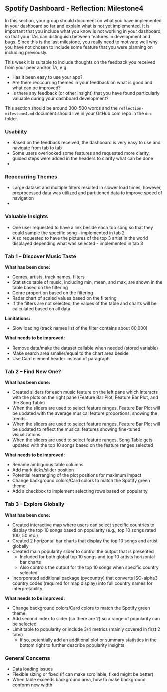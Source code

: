 ## Spotify Dashboard - Reflection: Milestone4

In this section, your group should document on what you have implemented in your dashboard so far and explain what is not yet implemented. It is important that you include what you know is not working in your dashboard, so that your TAs can distinguish between features in development and bugs. Since this is the last milestone, you really need to motivate well why you have not chosen to include some feature that you were planning on including previously.

This week it is suitable to include thoughts on the feedback you received from your peer and/or TA, e.g.

- Has it been easy to use your app?
- Are there reoccurring themes in your feedback on what is good and what can be improved?
- Is there any feedback (or other insight) that you have found particularly valuable during your dashboard development?

This section should be around 300-500 words and the `reflection-milestone4.md` document should live in your GitHub.com repo in the `doc` folder.



### Usability

- Based on the feedback received, the dashboard is very easy to use and navigate from tab to tab
- Some users overlooked some features and requested more clarity, guided steps were added in the headers to clarify what can be done
- 

### Reoccurring Themes

- Large dataset and multiple filters resulted in slower load times, however, preprocessed data was utilized and partitioned data to improve speed of navigation
- 

### Valuable Insights

- One user requested to have a link beside each top song so that they could sample the specific song - implemented in tab 2
- Also requested to have the pictures of the top 3 artist in the world displayed depending what was selected - implemented in tab 3



### Tab 1 – Discover Music Taste

**What has been done:**

- Genres, artists, track names, filters
- Statistics table of music, including min, mean, and max, are shown in the table based on the filtering
- Genre proportion based on the filtering
- Radar chart of scaled values based on the filtering
- If the filters are not selected, the values of the table and charts will be calculated based on all data

**Limitations:**

- Slow loading (track names list of the filter contains about 80,000)

**What needs to be improved:**
- Remove data/make the dataset callable when needed (stored variable)
- Make search area smaller/equal to the chart area beside
- Use Card element header instead of paragraph

### Tab 2 – Find New One?

**What has been done:**

- Created sliders for each music feature on the left pane which interacts with the plots on the right pane (Feature Bar Plot, Feature Bar Plot, and the Song Table)
- When the sliders are used to select feature ranges, Feature Bar Plot will be updated with the average musical feature proportions, showing the trends
- When the sliders are used to select feature ranges, Feature Bar Plot will be updated to reflect the musical features showing fine-tuned visualizations
- When the sliders are used to select feature ranges, Song Table gets updated with the top 10 songs based on the feature ranges selected

**What needs to be improved:**

- Rename ambiguous table columns
- Add mark ticks/slider position
- Potential rearranging of the plot positions for maximum impact
- Change background colors/Card colors to match the Spotify green theme
- Add a checkbox to implement selecting rows based on popularity

### Tab 3 – Explore Globally

**What has been done:**

- Created interactive map where users can select specific countries to display the top 10 songs based on popularity (e.g., top 10 songs rated 100, 50 etc.)
- Created 2 horizontal bar charts that display the top 10 songs and artist globally
- Created main popularity slider to control the output that is presented
    - Included for both global top 10 songs and top 10 artists horizontal bar charts
    - Also controls the output for the top 10 songs when specific country selected
- Incorporated additional package (pycountry) that converts ISO-alpha3 country codes (required for map display) into full country names for interpretability

**What needs to be improved:**

- Change background colors/Card colors to match the Spotify green theme
- Add second index to slider (so there are 2) so a range of popularity can be selected
- Limit table to popularity or include 3/4 metrics (mainly covered in first 2 tabs)
    - If so, potentially add an additional plot or summary statistics in the bottom right to further describe popularity insights

### General Concerns

- Data loading issues
- Flexible sizing or fixed (if can make scrollable, fixed might be better)
- When table exceeds background area, how to make background conform new width
